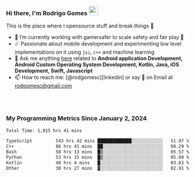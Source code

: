 
### Hi there, I'm Rodrigo Gomes <img src="https://media.giphy.com/media/hvRJCLFzcasrR4ia7z/giphy.gif" width="25px">
This is the place where I opensource stuff and break things 🤣
- 🔭 I’m currently working with gamersafer to scale safety and fair play 💜
- ☄️ Passionate about mobile development and experimenting low level implementations on it using `jsi`, `c++` and machine learning
- 💬 Ask me anything [here](https://github.com/rodgomesc/rodgomesc/issues) related to <b>Android application Development, Android Custom Operating System Development, Kotlin, Java, iOS Development, Swift, Javascript</b>
- 📫 How to reach me: [@rodgomesc][linkedin] or say 👋 on Email at [rodgomesc@gmail.com](mailto:rodgomesc@gmail.com)


<br/>

<!-- 
<picture>
  <img src="/github-metrics.svg" alt="Metrics">
</picture>
-->

</br>

### My Programming Metrics Since January 2, 2024 


<!--START_SECTION:waka-->

```txt
Total Time: 1,015 hrs 41 mins

TypeScript         543 hrs 42 mins █████████████░░░░░░░░░░░░   51.97 %
C++                86 hrs 41 mins  ██░░░░░░░░░░░░░░░░░░░░░░░   08.29 %
Bash               58 hrs 13 mins  █▒░░░░░░░░░░░░░░░░░░░░░░░   05.57 %
Python             53 hrs 15 mins  █▒░░░░░░░░░░░░░░░░░░░░░░░   05.09 %
Kotlin             40 hrs 4 mins   █░░░░░░░░░░░░░░░░░░░░░░░░   03.83 %
Other              30 hrs 27 mins  ▓░░░░░░░░░░░░░░░░░░░░░░░░   02.91 %
```

<!--END_SECTION:waka-->
